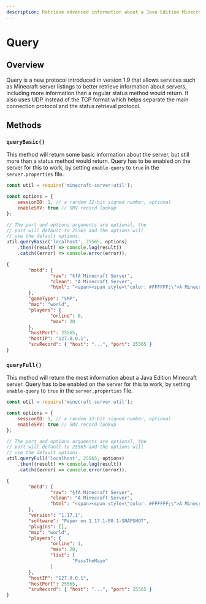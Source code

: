 ```yaml
---
description: Retrieve advanced information about a Java Edition Minecraft server.
---
```


# Query

## Overview

Query is a new protocol introduced in version 1.9 that allows services such as Minecraft server listings to better retrieve information about servers, including more information than a regular status method would return. It also uses UDP instead of the TCP format which helps separate the main connection protocol and the status retrieval protocol.

## Methods

### `queryBasic()`

This method will return some basic information about the server, but still more than a status method would return. Query has to be enabled on the server for this to work, by setting `enable-query` to `true` in the `server.properties` file.

```javascript
const util = require('minecraft-server-util');

const options = {
    sessionID: 1, // a random 32-bit signed number, optional
    enableSRV: true // SRV record lookup
};

// The port and options arguments are optional, the
// port will default to 25565 and the options will
// use the default options.
util.queryBasic('localhost', 25565, options)
    .then((result) => console.log(result))
    .catch((error) => console.error(error));
```

```json
{
        "motd": {
                "raw": "§fA Minecraft Server",
                "clean": "A Minecraft Server",
                "html": "<span><span style=\"color: #FFFFFF;\">A Minecraft Server</span></span>"
        },
        "gameType": "SMP",
        "map": "world",
        "players": {
                "online": 0,
                "max": 20
        },
        "hostPort": 25565,
        "hostIP": "127.0.0.1",
        "srvRecord": { "host": "...", "port": 25565 }
}
```

### `queryFull()`

This method will return the most information about a Java Edition Minecraft server. Query has to be enabled on the server for this to work, by setting `enable-query` to `true` in the `server.properties` file.

```javascript
const util = require('minecraft-server-util');

const options = {
    sessionID: 1, // a random 32-bit signed number, optional
    enableSRV: true // SRV record lookup
};

// The port and options arguments are optional, the
// port will default to 25565 and the options will
// use the default options.
util.queryFull('localhost', 25565, options)
    .then((result) => console.log(result))
    .catch((error) => console.error(error));
```

```json
{
        "motd": {
                "raw": "§fA Minecraft Server",
                "clean": "A Minecraft Server",
                "html": "<span><span style=\"color: #FFFFFF;\">A Minecraft Server</span></span>"
        },
        "version": "1.17.1",
        "software": "Paper on 1.17.1-R0.1-SNAPSHOT",
        "plugins": [],
        "map": "world",
        "players": {
                "online": 1,
                "max": 20,
                "list": [
                        "PassTheMayo"
                ]
        },
        "hostIP": "127.0.0.1",
        "hostPort": 25565,
        "srvRecord": { "host": "...", "port": 25565 }
}
```
